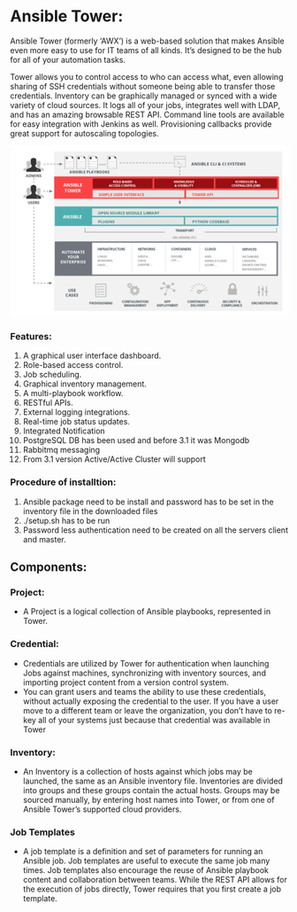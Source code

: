 # Ansible Tower:
Ansible Tower (formerly ‘AWX’) is a web-based solution that makes Ansible even more easy to use for IT teams of all kinds. 
It’s designed to be the hub for all of your automation tasks.

Tower allows you to control access to who can access what, even allowing sharing of SSH credentials without someone being able to transfer those credentials. 
Inventory can be graphically managed or synced with a wide variety of cloud sources. 
It logs all of your jobs, integrates well with LDAP, and has an amazing browsable REST API. 
Command line tools are available for easy integration with Jenkins as well. Provisioning callbacks provide great support for autoscaling topologies.

![ScreenShot](https://github.com/kumarrkslinux/Ansible/blob/main/Anbile-Tower-strategy.png)

### Features:
1. A graphical user interface dashboard.
2. Role-based access control.
3. Job scheduling.
4. Graphical inventory management.
5. A multi-playbook workflow.
6. RESTful APIs.
7. External logging integrations.
8. Real-time job status updates.
9. Integrated Notification 
10. PostgreSQL DB has been used and before 3.1 it was Mongodb 
11. Rabbitmq messaging
12. From 3.1 version Active/Active Cluster will support


### Procedure of installtion: 
1. Ansible package need to be install and password has to be set in the inventory file in the downloaded files
2. ./setup.sh has to be run 
3. Password less authentication need to be created on all the servers client and master. 

## Components: 

### Project:
- A Project is a logical collection of Ansible playbooks, represented in Tower. 

### Credential:
- Credentials are utilized by Tower for authentication when launching Jobs against machines, synchronizing with inventory sources, and importing project content from a version control system.
- You can grant users and teams the ability to use these credentials, without actually exposing the credential to the user. If you have a user move to a different team or leave the organization, you don’t have to re-key all of your systems just because that credential was available in Tower

### Inventory:
- An Inventory is a collection of hosts against which jobs may be launched, the same as an Ansible inventory file. Inventories are divided into groups and these groups contain the actual hosts. Groups may be sourced manually, by entering host names into Tower, or from one of Ansible Tower’s supported cloud providers.

### Job Templates
- A job template is a definition and set of parameters for running an Ansible job. Job templates are useful to execute the same job many times. Job templates also encourage the reuse of Ansible playbook content and collaboration between teams. While the REST API allows for the execution of jobs directly, Tower requires that you first create a job template.
